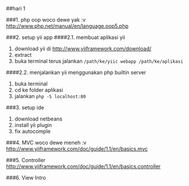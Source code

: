 ##hari 1

###1. php oop
woco dewe yak :v
http://www.php.net/manual/en/language.oop5.php

###2. setup yii app
####2.1. membuat aplikasi yii
1. download yii di http://www.yiiframework.com/download/
2. extract
3. buka terminal terus jalankan `/path/ke/yiic webapp /path/ke/aplikasi`

####2.2. menjalankan yii menggunakan php builtin server
1. buka terminal
2. cd ke folder aplikasi
3. jalankan `php -S localhost:80`

###3. setup ide
1. download netbeans
2. install yii plugin
3. fix autocomple 

###4. MVC
woco dewe meneh :v
http://www.yiiframework.com/doc/guide/1.1/en/basics.mvc

###5. Controller
http://www.yiiframework.com/doc/guide/1.1/en/basics.controller

###6. View Intro

